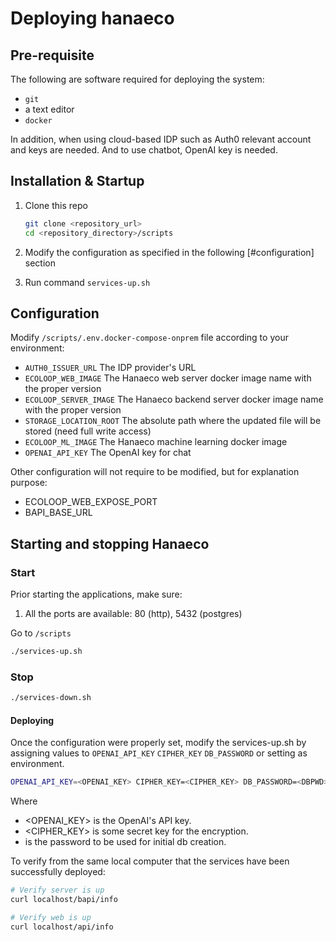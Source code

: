 # Deploying hanaeco

## Pre-requisite

The following are software required for deploying the system:

- `git`
- a text editor
- `docker`

In addition, when using cloud-based IDP such as Auth0 relevant account and keys are needed.
And to use chatbot, OpenAI key is needed.

## Installation & Startup

1. Clone this repo

    ```bash
    git clone <repository_url>
    cd <repository_directory>/scripts
    ```

2. Modify the configuration as specified in the following [#configuration] section
3. Run command `services-up.sh`


## Configuration

Modify `/scripts/.env.docker-compose-onprem` file according to your environment:

- `AUTH0_ISSUER_URL`  The IDP provider's URL
- `ECOLOOP_WEB_IMAGE` The Hanaeco web server docker image name with the proper version
- `ECOLOOP_SERVER_IMAGE` The Hanaeco backend server docker image name with the proper version
- `STORAGE_LOCATION_ROOT` The absolute path where the updated file will be stored (need full write access)
- `ECOLOOP_ML_IMAGE`  The Hanaeco machine learning docker image
- `OPENAI_API_KEY` The OpenAI key for chat


Other configuration will not require to be modified, but for explanation purpose:
- ECOLOOP_WEB_EXPOSE_PORT
- BAPI_BASE_URL


## Starting and stopping Hanaeco

### Start
Prior starting the applications, make sure:
1. All the ports are available: 80 (http), 5432 (postgres)

Go to `/scripts`

```sh
./services-up.sh
```


### Stop

```sh
./services-down.sh
```


#### Deploying

Once the configuration were properly set, modify the services-up.sh by assigning values to
`OPENAI_API_KEY` `CIPHER_KEY` `DB_PASSWORD` or setting as environment.

```sh
OPENAI_API_KEY=<OPENAI_KEY> CIPHER_KEY=<CIPHER_KEY> DB_PASSWORD=<DBPWD> docker-compose --env-file .env.docker-compose -f docker-compose-withenvoy.yml up
```

Where 
- <OPENAI_KEY> is the OpenAI's API key.
- <CIPHER_KEY> is some secret key for the encryption.
- <DBPWD> is the password to be used for initial db creation.

To verify from the same local computer that the services have been successfully deployed:

```sh
# Verify server is up
curl localhost/bapi/info

# Verify web is up
curl localhost/api/info
```
